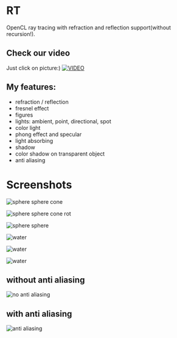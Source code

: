 # RT
OpenCL ray tracing with refraction and reflection support(without recursion!).

## Check our video
Just click on picture:)
[![VIDEO](https://github.com/iradchenua/RT/blob/master/planets.png)](https://www.youtube.com/watch?v=2lVtOeloxk8&index=5&t=0s&list=LLN8DS4Mygn9oIkLwcK7w6Iw)


## My features:
 * refraction / reflection
 * fresnel effect
 * figures
 * lights: ambient, point, directional, spot
 * color light
 * phong effect and specular
 * light absorbing
 * shadow
 * color shadow on transparent object
 * anti aliasing
 
# Screenshots

![sphere sphere cone](https://github.com/iradchenua/RT/blob/master/some.jpeg)

![sphere sphere cone rot](https://github.com/iradchenua/RT/blob/master/some_rot.jpeg)

![sphere sphere](https://github.com/iradchenua/RT/blob/master/spheres.jpeg)

![water](https://github.com/iradchenua/RT/blob/master/water.jpeg)

![water](https://github.com/iradchenua/RT/blob/master/water2.png)

![water](https://github.com/iradchenua/RT/blob/master/water3.png)
 
 ## without anti aliasing
 
![no anti aliasing](https://github.com/iradchenua/RT/blob/master/shadow_antialising.jpeg)

 ## with anti aliasing
 
![anti aliasing](https://github.com/iradchenua/RT/blob/master/shadow_antialsing_on.jpeg) 
